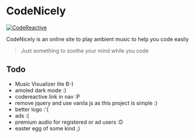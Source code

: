 # CodeNicely
[![CodeReactive](://rockitech.net/codenicely/img/powered-codereactive.png)](http://rockitech.net/)

CodeNicely is an online site to play ambient music to help you code easily


> Just something to soothe your mind while you code

## Todo

* Music Visualizer lite B-)
* amoled dark mode :)
* codereactive link in nav :P
* remove jquery and use vanila js as this project is simple :)
* better logo :'(
* ads :(
* premium audio for registered or ad users :D
* easter egg of some kind ;)
